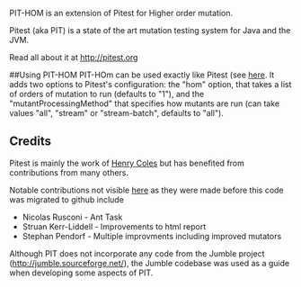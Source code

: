 PIT-HOM is an extension of Pitest for Higher order mutation.

Pitest (aka PIT) is a state of the art mutation testing system for Java and the JVM.

Read all about it at http://pitest.org


##Using PIT-HOM
PIT-HOm can be used exactly like Pitest (see [here](http://pitest.org/quickstart/). It adds two options to Pitest's configuration: the "hom" option, that takes a list of orders of mutation to run (defaults to "1"), and the "mutantProcessingMethod" that specifies how mutants are run (can take values "all", "stream" or "stream-batch", defaults to "all").

## Credits

Pitest is mainly the work of [Henry Coles](https://twitter.com/0hjc) but has benefited from contributions from many others. 

Notable contributions not visible [here](https://github.com/hcoles/pitest/graphs/contributors) as they were made before this code was migrated to github include 

* Nicolas Rusconi - Ant Task
* Struan Kerr-Liddell - Improvements to html report
* Stephan Pendorf - Multiple improvments including improved mutators
 
Although PIT does not incorporate any code from the Jumble project (http://jumble.sourceforge.net/), the Jumble codebase was used as a guide when developing some aspects of PIT.



